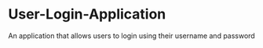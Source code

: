 # User-Login-Application
An application that allows users to login using their username and password
